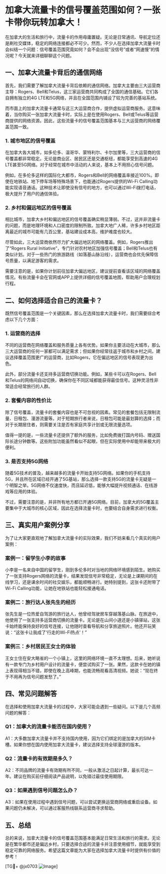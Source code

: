 # 加拿大流量卡的信号覆盖范围如何？一张卡带你玩转加拿大！

在加拿大的生活和旅行中，流量卡的作用毋庸置疑。无论是日常通讯、导航定位还是刷社交媒体，稳定的网络连接都必不可少。然而，不少人在选择加拿大流量卡时会纠结一个问题：信号覆盖范围究竟如何？会不会出现“没信号”或者“网速慢”的情况呢？今天就来详细聊聊这个问题。

## 一、加拿大流量卡背后的通信网络

首先，我们需要了解加拿大流量卡背后依赖的通信网络。加拿大主要由三大运营商主导：Rogers、Bell和Telus，这三家运营商共同构成了全国的通信基础。它们各自拥有独立的4G LTE和5G网络，并且在全国范围内铺设了较为完善的基站系统。

而市面上的加拿大流量卡通常与这三大运营商合作，提供虚拟运营商服务。这意味着，当你购买一张加拿大流量卡时，实际上是在使用Rogers、Bell或Telus等运营商提供的网络资源。因此，这些流量卡的信号覆盖范围基本与三大运营商的网络覆盖范围一致。

### 1. **城市地区的信号覆盖**

在加拿大各大城市，如多伦多、温哥华、蒙特利尔、卡尔加里等，三大运营商的信号覆盖都非常稳定。无论是商业区、居民区还是交通枢纽，都能享受到高速的4G LTE甚至5G网络。对于经常在城市中活动的人来说，基本上不用担心信号问题。

例如，在多伦多这样的国际化大都市，Rogers和Bell的网络覆盖率接近100%。即使在地铁站、地下停车场等特殊场景下，也能通过Rogers提供的Wi-Fi Calling功能实现语音通话。这种技术让即使没有信号的地方，也可以通过Wi-Fi拨打电话，极大提升了用户的通信体验。

### 2. **乡村和偏远地区的信号覆盖**

相比城市，加拿大乡村和偏远地区的信号覆盖确实稍显薄弱。不过，这并非流量卡的问题，而是地理环境和人口密度的限制所致。加拿大地广人稀，许多乡村地区距离最近的城市可能有几百公里，基站建设成本高，维护难度也较大。

尽管如此，三大运营商依然尽力扩大偏远地区的网络覆盖。例如，Rogers推出了“Rogers Rural Initiative”，专门针对农村地区加强信号覆盖；Bell和Telus也有类似计划。对于一些热门的旅游路线（如落基山脉沿线），运营商也会优先保障信号质量，以满足游客的需求。

需要注意的是，如果你计划前往加拿大偏远地区，建议提前查看该区域的网络覆盖情况。有些流量卡会在官网或APP上提供详细的信号覆盖地图，帮助用户合理规划行程。

## 二、如何选择适合自己的流量卡？

既然信号覆盖范围是一个关键因素，那么在选择加拿大流量卡时，我们需要综合考虑以下几个方面：

### 1. **运营商的选择**

不同的运营商在网络覆盖和服务质量上各有优势。如果你主要活动在大城市，那么三大运营商的任何一家都可以满足需求；但如果你经常往返于城市和乡村之间，建议选择覆盖范围更广的运营商，比如Rogers，它在偏远地区的信号表现更为出色。

此外，部分流量卡还支持多运营商切换功能。例如，某些卡可以在Rogers、Bell和Telus的网络间自动切换，确保你在不同区域都能获得最佳信号。这种灵活性非常适合经常旅行的人群。

### 2. **套餐内容的性价比**

除了信号覆盖，流量卡的套餐内容也是不可忽视的因素。常见的套餐包括无限制流量、日租包、漫游流量等。对于短期旅行者来说，日租包可能是最划算的选择；而对于长期居住者，则需要关注是否有家庭共享计划或无限流量选项。

值得一提的是，一些流量卡还提供了额外的服务，比如免费拨打国内号码、赠送国际长途分钟数等。这些附加功能虽然看似不起眼，但在实际使用中却能带来极大的便利。

### 3. **是否支持5G网络**

随着5G技术的普及，越来越多的流量卡开始支持5G网络。如果你的手机支持5G，并且所在区域已经开通了5G基站，那么选择一款支持5G的流量卡无疑是一个明智之举。5G网络不仅速度快，而且延迟低，能够大幅提升视频通话、在线游戏等应用的体验。

不过，需要注意的是，并非所有地方都已开通5G网络。目前，加拿大的5G覆盖主要集中于大城市的核心区域，因此在选择流量卡时，也要结合自身需求进行权衡。

## 三、真实用户案例分享

为了让大家更直观地了解加拿大流量卡的实际效果，我们不妨来看几个真实的用户案例：

### 案例一：留学生小李的故事

小李是一名来自中国的留学生，刚到多伦多时对当地的网络环境感到陌生。她购买了一张支持Rogers网络的流量卡，结果发现信号非常稳定，无论是上课期间的在线学习，还是课余时间的社交娱乐，都能顺畅进行。她特别提到，这张卡还附带了Wi-Fi Calling功能，让她在地铁站也能轻松接通电话。

### 案例二：旅行达人张先生的经历

张先生是一位热爱自驾游的旅行达人，他曾经驾驶房车穿越落基山脉。在旅途中，他使用了一张支持多运营商切换的流量卡。无论是在山间小道还是小镇驿站，这张卡始终能保持良好的信号连接，让他随时查看导航和分享旅途照片。他还开玩笑说：“这张卡让我成了‘行走的Wi-Fi热点’！”

### 案例三：乡村居民王女士的体验

王女士住在安大略省的一个小镇上，这里的网络环境一直不太理想。后来，她听说有一款专门为乡村用户设计的流量卡，便尝试购买了一张。果然，这款卡在她的镇上表现得相当不错，即使在晚上高峰期，也能流畅观看高清视频。她说：“现在终于不用再为信号问题发愁了。”

## 四、常见问题解答

在选择和使用加拿大流量卡的过程中，大家可能会遇到一些疑问。以下是几个高频问题的解答：

### Q1：加拿大的流量卡能否在国内使用？
A1：大多数加拿大流量卡并不支持国内使用，因为它们绑定的是加拿大的SIM卡槽。如果你想在国内使用加拿大流量卡，建议选择支持全球漫游的版本。

### Q2：流量卡的有效期是多久？
A2：不同品牌的流量卡有效期有所不同，一般从激活之日起计算，最长可达一年。建议在购买前仔细阅读产品说明，以免错过最佳使用期限。

### Q3：如果遇到信号问题怎么办？
A3：如果在使用过程中遇到信号问题，可以尝试更换运营商网络或重启设备。如果问题仍未解决，可以通过客服热线联系运营商寻求帮助。

## 五、总结

总的来说，加拿大流量卡的信号覆盖范围基本能满足日常生活和旅行的需求。无论是在繁华都市还是偏远乡村，只要选择合适的流量卡并注意使用细节，就能享受到稳定可靠的网络服务。希望这篇文章能为大家在选择加拿大流量卡时提供有价值的参考！

[TG💪+ @jx0703 ![Image](https://github.com/user-attachments/assets/dbca1d08-cadb-493c-b0ec-ad6f7a83f270)]